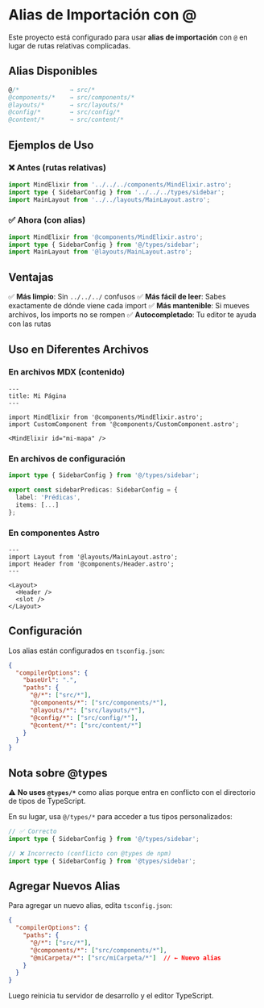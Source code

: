 # Alias de Importación con @

Este proyecto está configurado para usar **alias de importación** con `@` en lugar de rutas relativas complicadas.

## Alias Disponibles

```typescript
@/*              → src/*
@components/*    → src/components/*
@layouts/*       → src/layouts/*
@config/*        → src/config/*
@content/*       → src/content/*
```

## Ejemplos de Uso

### ❌ Antes (rutas relativas)

```typescript
import MindElixir from '../../../components/MindElixir.astro';
import type { SidebarConfig } from '../../../types/sidebar';
import MainLayout from '../../layouts/MainLayout.astro';
```

### ✅ Ahora (con alias)

```typescript
import MindElixir from '@components/MindElixir.astro';
import type { SidebarConfig } from '@/types/sidebar';
import MainLayout from '@layouts/MainLayout.astro';
```

## Ventajas

✅ **Más limpio**: Sin `../../../` confusos
✅ **Más fácil de leer**: Sabes exactamente de dónde viene cada import
✅ **Más mantenible**: Si mueves archivos, los imports no se rompen
✅ **Autocompletado**: Tu editor te ayuda con las rutas

## Uso en Diferentes Archivos

### En archivos MDX (contenido)

```mdx
---
title: Mi Página
---

import MindElixir from '@components/MindElixir.astro';
import CustomComponent from '@components/CustomComponent.astro';

<MindElixir id="mi-mapa" />
```

### En archivos de configuración

```typescript
import type { SidebarConfig } from '@/types/sidebar';

export const sidebarPredicas: SidebarConfig = {
  label: 'Prédicas',
  items: [...]
};
```

### En componentes Astro

```astro
---
import Layout from '@layouts/MainLayout.astro';
import Header from '@components/Header.astro';
---

<Layout>
  <Header />
  <slot />
</Layout>
```

## Configuración

Los alias están configurados en `tsconfig.json`:

```json
{
  "compilerOptions": {
    "baseUrl": ".",
    "paths": {
      "@/*": ["src/*"],
      "@components/*": ["src/components/*"],
      "@layouts/*": ["src/layouts/*"],
      "@config/*": ["src/config/*"],
      "@content/*": ["src/content/*"]
    }
  }
}
```

## Nota sobre @types

⚠️ **No uses `@types/*`** como alias porque entra en conflicto con el directorio de tipos de TypeScript.

En su lugar, usa `@/types/*` para acceder a tus tipos personalizados:

```typescript
// ✅ Correcto
import type { SidebarConfig } from '@/types/sidebar';

// ❌ Incorrecto (conflicto con @types de npm)
import type { SidebarConfig } from '@types/sidebar';
```

## Agregar Nuevos Alias

Para agregar un nuevo alias, edita `tsconfig.json`:

```json
{
  "compilerOptions": {
    "paths": {
      "@/*": ["src/*"],
      "@components/*": ["src/components/*"],
      "@miCarpeta/*": ["src/miCarpeta/*"]  // ← Nuevo alias
    }
  }
}
```

Luego reinicia tu servidor de desarrollo y el editor TypeScript.
